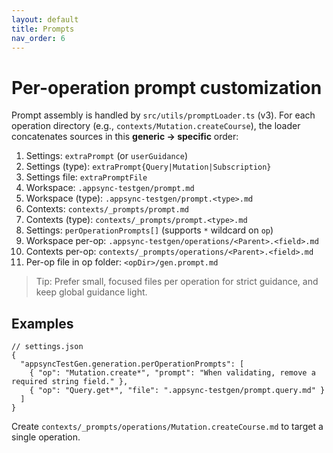 ```yaml
---
layout: default
title: Prompts
nav_order: 6
---
```


# Per-operation prompt customization

Prompt assembly is handled by `src/utils/promptLoader.ts` (v3). For each operation directory (e.g., `contexts/Mutation.createCourse`), the loader concatenates sources in this **generic → specific** order:

1. Settings: `extraPrompt` (or `userGuidance`)
2. Settings (type): `extraPrompt{Query|Mutation|Subscription}`
3. Settings file: `extraPromptFile`
4. Workspace: `.appsync-testgen/prompt.md`
5. Workspace (type): `.appsync-testgen/prompt.<type>.md`
6. Contexts: `contexts/_prompts/prompt.md`
7. Contexts (type): `contexts/_prompts/prompt.<type>.md`
8. Settings: `perOperationPrompts[]` (supports `*` wildcard on `op`)
9. Workspace per-op: `.appsync-testgen/operations/<Parent>.<field>.md`
10. Contexts per-op: `contexts/_prompts/operations/<Parent>.<field>.md`
11. Per-op file in op folder: `<opDir>/gen.prompt.md`

> Tip: Prefer small, focused files per operation for strict guidance, and keep global guidance light.

## Examples

```jsonc
// settings.json
{
  "appsyncTestGen.generation.perOperationPrompts": [
    { "op": "Mutation.create*", "prompt": "When validating, remove a required string field." },
    { "op": "Query.get*", "file": ".appsync-testgen/prompt.query.md" }
  ]
}
```

Create `contexts/_prompts/operations/Mutation.createCourse.md` to target a single operation.